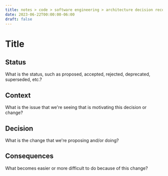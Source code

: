```yaml
---
title: notes > code > software engineering > architecture decision records > template simple
date: 2023-06-22T00:00:00-06:00
draft: false
---
```


# Title
## Status
What is the status, such as proposed, accepted, rejected, deprecated, superseded, etc.?

## Context
What is the issue that we're seeing that is motivating this decision or change?

## Decision
What is the change that we're proposing and/or doing?

## Consequences
What becomes easier or more difficult to do because of this change?